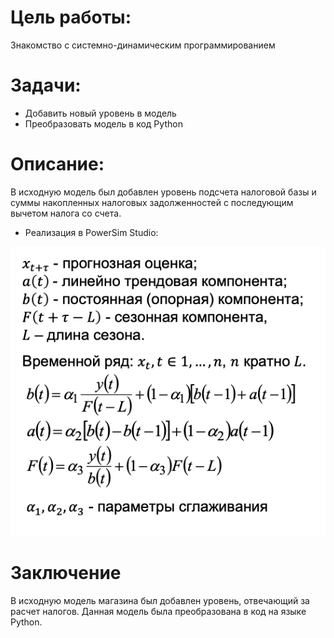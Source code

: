 # Цель работы:
Знакомство с системно-динамическим программированием

# Задачи:
- Добавить новый уровень в модель
- Преобразовать модель в код Python

# Описание:
В исходную модель был добавлен уровень подсчета налоговой базы и суммы накопленных налоговых задолженностей 
с последующим вычетом налога со счета. 
- Реализация в PowerSim Studio:
<img src="imgs/1.png"/>

# Заключение
В исходную модель магазина был добавлен уровень, отвечающий за расчет налогов.
Данная модель была преобразована в код на языке Python.
